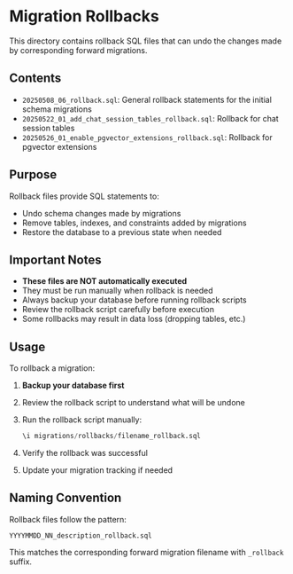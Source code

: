 # Migration Rollbacks

This directory contains rollback SQL files that can undo the changes made by corresponding forward migrations.

## Contents

- `20250508_06_rollback.sql`: General rollback statements for the initial schema migrations
- `20250522_01_add_chat_session_tables_rollback.sql`: Rollback for chat session tables
- `20250526_01_enable_pgvector_extensions_rollback.sql`: Rollback for pgvector extensions

## Purpose

Rollback files provide SQL statements to:

- Undo schema changes made by migrations
- Remove tables, indexes, and constraints added by migrations
- Restore the database to a previous state when needed

## Important Notes

- **These files are NOT automatically executed**
- They must be run manually when rollback is needed
- Always backup your database before running rollback scripts
- Review the rollback script carefully before execution
- Some rollbacks may result in data loss (dropping tables, etc.)

## Usage

To rollback a migration:

1. **Backup your database first**
2. Review the rollback script to understand what will be undone
3. Run the rollback script manually:

   ```sql
   \i migrations/rollbacks/filename_rollback.sql
   ```

4. Verify the rollback was successful
5. Update your migration tracking if needed

## Naming Convention

Rollback files follow the pattern:

```plaintext
YYYYMMDD_NN_description_rollback.sql
```

This matches the corresponding forward migration filename with `_rollback` suffix.
